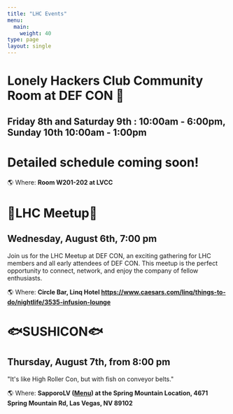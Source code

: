 ```yaml
---
title: "LHC Events"
menu:
  main:
    weight: 40
type: page
layout: single
---
```


# Lonely Hackers Club Community Room at DEF CON 🏢 
## Friday 8th and Saturday 9th : 10:00am - 6:00pm, Sunday 10th 10:00am - 1:00pm 

# Detailed schedule coming soon!

🌎 Where: **Room W201-202 at LVCC**

# 🤖LHC Meetup🤖
## Wednesday, August 6th, 7:00 pm

Join us for the LHC Meetup at DEF CON, an exciting gathering for LHC members and all early attendees of DEF CON. This meetup is the perfect opportunity to connect, network, and enjoy the company of fellow enthusiasts.

🌎 Where: **Circle Bar, Linq Hotel https://www.caesars.com/linq/things-to-do/nightlife/3535-infusion-lounge**

# 🐟SUSHICON🐟
## Thursday, August 7th, from 8:00 pm

"It's like High Roller Con, but with fish on conveyor belts."

🌎 Where: **SapporoLV ([Menu](https://sapporolv.com/las-vegas-sapporo-revolving-sushi-food-menu)) at the Spring Mountain Location, 4671 Spring Mountain Rd, Las Vegas, NV 89102**
